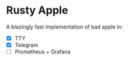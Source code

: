 # Rusty Apple

A blazingly fast implementation of bad apple in:
- [X] TTY
- [X] Telegram
- [ ] Prometheus + Grafana
